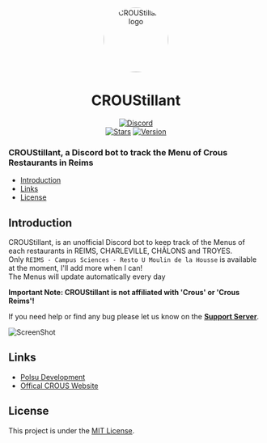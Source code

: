 <div align="center">
    <a href="https://discord.gg/xm9QX3Q"><img src="https://cdn.discordapp.com/avatars/1024564077068025867/6a34f53da38418d3f40ecc760ba34729.png?size=1024" alt="CROUStillant logo" height="128" style="border-radius: 50%"></a>
    <h1>CROUStillant</h1>
</div>
<div align="center">
        <a href="https://discord.gg/xm9QX3Q"><img src="https://img.shields.io/discord/761623845119328257?color=blue&label=Polsu Support Discord&logo=discord&style=for-the-badge" alt="Discord"></a>
        <br>
        <a href="https://github.com/Polsulpicien/CROUStillant"><img src="https://img.shields.io/github/stars/Polsulpicien/CROUStillant?style=for-the-badge" alt="Stars"></a>
        <a href="https://github.com/Polsulpicien/CROUStillant"><img src="https://img.shields.io/github/v/release/polsulpicien/CROUStillant?color=red&label=Version&logo=github&style=for-the-badge" alt="Version"></a>
        <br>
</div>
<p align="center">
    <h3>CROUStillant, a Discord bot to track the Menu of Crous Restaurants in Reims</h3>
</p>

  - [Introduction](https://github.com/Polsulpicien/CROUStillant/#introduction)  
  - [Links](https://github.com/Polsulpicien/CROUStillant/#links)  
  - [License](https://github.com/Polsulpicien/CROUStillant/#license) 

## Introduction  

CROUStillant, is an unofficial Discord bot to keep track of the Menus of each restaurants in REIMS, CHARLEVILLE, CHÂLONS and TROYES.  
Only `REIMS - Campus Sciences - Resto U Moulin de la Housse` is available at the moment, I'll add more when I can!  
The Menus will update automatically every day  

**Important Note: CROUStillant __is not__ affiliated with 'Crous' or 'Crous Reims'!**   
   
   
If you need help or find any bug please let us know on the **[Support Server](https://discord.gg/xm9QX3Q)**.   

![ScreenShot](https://media.discordapp.net/attachments/803308630404235264/1025805965989257386/unknown.png?width=616&height=670)

## Links

- [Polsu Development](https://discord.gg/xm9QX3Q)
- [Offical CROUS Website](https://www.crous-reims.fr/)


## License
This project is under the [MIT License](https://github.com/Polsulpicien/CROUStillant/blob/main/LICENSE).

